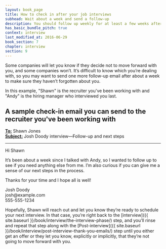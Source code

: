 ```yaml
---
layout: book_page
title: How to check in after your job interviews
subhead: Wait about a week and send a follow-up 
description: You should follow up weekly for at least a few weeks after your job interview to stay on the company's radar.
has_basic_bundle_pitch: true
context: interview
last_modified_at: 2016-06-29
book_section: 7
chapter: interview
section: 9
---
```

Some companies will let you know if they decide not to move forward with you, and some companies won’t. It’s difficult to know which you’re dealing with, so you may want to send one more follow-up email after about a week to make sure they haven’t forgotten about you. 

In this example, "Shawn" is the recruiter you've been working with and "Andy" is the hiring manager who interviewed you last.

## A sample check-in email you can send to the recruiter you've been working with

<div class='sample-email'>
<p>
	<strong><u>To:</u></strong> Shawn Jones <shawn.jones@example.com><br>
	<strong><u>Subject:</u></strong> Josh Doody interview—Follow-up and next steps
</p>
<hr>
<p>Hi Shawn</p>
<p>It’s been about a week since I talked with Andy, so I wanted to follow up to see if you need anything else from me. I’m also curious if you can give me a sense of our next steps in the process.</p>
<p>Thanks for your time and I hope all is well!</p>

<p>Josh Doody<br>
josh@example.com<br>
555-555-1234</p>
</div>

Hopefully, Shawn will reach out and let you know they’re ready to schedule your next interview. In that case, you’re right back to the [interview]({{ site.baseurl }}/book/interview/the-interview-phase/) step, and you’ll rinse and repeat that step along with the [Post-interview]({{ site.baseurl }}/book/interview/post-interview-thank-you-emails/) step until you either get an offer or they let you know, explicitly or implicitly, that they’re not going to move forward with you.